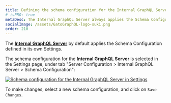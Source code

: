 ```yaml
---
title: Defining the schema configuration for the Internal GraphQL Server
# isPRO: true
metaDesc: The Internal GraphQL Server always applies the Schema Configuration defined in its own Settings.
socialImage: /assets/GatoGraphQL-logo-suki.png
order: 210
---
```


The [**Internal GraphQL Server**](https://gatographql.com/extensions/internal-graphql-server/) by default applies the Schema Configuration defined in its own Settings.

The schema configuration for the **Internal GraphQL Server** is selected in the Settings page, under tab "Server Configuration > Internal GraphQL Server > Schema Configuration":

<div class="img-width-1024" markdown=1>

<a href="/assets/guides/upstream-pro/settings-schema-configuration-for-internal-graphql-server.png" target="_blank">![Schema configuration for the Internal GraphQL Server in Settings](/assets/guides/upstream-pro/settings-schema-configuration-for-internal-graphql-server.png "Schema configuration for the Internal GraphQL Server in Settings")</a>

</div>

To make changes, select a new schema configuration, and click on `Save Changes`.

